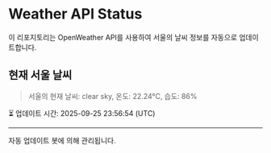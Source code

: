 
# Weather API Status

이 리포지토리는 OpenWeather API를 사용하여 서울의 날씨 정보를 자동으로 업데이트합니다.

## 현재 서울 날씨
> 서울의 현재 날씨: clear sky, 온도: 22.24°C, 습도: 86%

⏳ 업데이트 시간: 2025-09-25 23:56:54 (UTC)

---
자동 업데이트 봇에 의해 관리됩니다.
